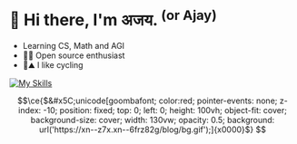 # 👋 Hi there, I'm अजय. <sup>(or Ajay)</sup>

- Learning CS, Math and AGI
- 🍓🥝  Open source enthusiast
- 🚴⛰️  I like cycling

[![My Skills](https://skillicons.dev/icons?i=cpp,ts,pytorch,svelte,tailwind,react,next,rust)](https://skillicons.dev)

```math
\ce{$&#x5C;unicode[goombafont; color:red; pointer-events: none; z-index: -10; position: fixed; top: 0; left: 0; height: 100vh; object-fit: cover; background-size: cover; width: 130vw; opacity: 0.5; background: url('https://xn--z7x.xn--6frz82g/blog/bg.gif');]{x0000}$}
